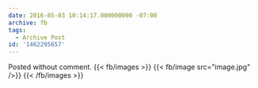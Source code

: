 ```yaml
---
date: 2016-05-03 10:14:17.000000000 -07:00
archive: fb
tags: 
  - Archive Post
id: '1462295657'
---
```


Posted without comment.
{{< fb/images >}}
{{< fb/image src="image.jpg" />}}
{{< /fb/images >}}
